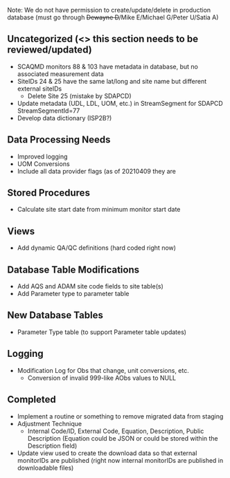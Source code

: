 Note: We do not have permission to create/update/delete in production database (must go through <s>Dewayne D</s>/Mike E/Michael G/Peter U/Satia A)


## Uncategorized (<> this section needs to be reviewed/updated)
- SCAQMD monitors 88 & 103 have metadata in database, but no associated measurement data
- SiteIDs 24 & 25 have the same lat/long and site name but different external siteIDs
  - Delete Site 25 (mistake by SDAPCD)
- Update metadata (UDL, LDL, UOM, etc.) in StreamSegment for SDAPCD StreamSegmentId=77
- Develop data dictionary (ISP2B?) 

## Data Processing Needs
- Improved logging
- UOM Conversions
- Include all data provider flags (as of 20210409 they are 


## Stored Procedures
- Calculate site start date from minimum monitor start date


## Views
- Add dynamic QA/QC definitions (hard coded right now)


## Database Table Modifications
- Add AQS and ADAM site code fields to site table(s)
- Add Parameter type to parameter table 


## New Database Tables
- Parameter Type table (to support Parameter table updates)


## Logging
- Modification Log for Obs that change, unit conversions, etc.
  - Conversion of invalid 999-like AObs values to NULL

## Completed
- Implement a routine or something to remove migrated data from staging
- Adjustment Technique 
  - Internal Code/ID, External Code, Equation, Description, Public Description (Equation could be JSON or could be stored within the Description field)
- Update view used to create the download data so that external monitorIDs are published (right now internal monitorIDs are published in downloadable files)
